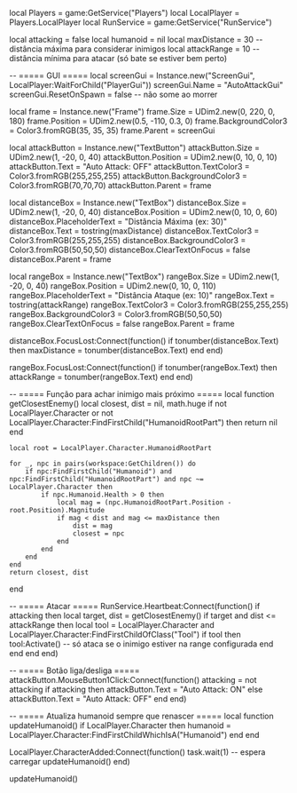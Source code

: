 
local Players = game:GetService("Players")
local LocalPlayer = Players.LocalPlayer
local RunService = game:GetService("RunService")

local attacking = false
local humanoid = nil
local maxDistance = 30   -- distância máxima para considerar inimigos
local attackRange = 10   -- distância mínima para atacar (só bate se estiver bem perto)

-- ===== GUI =====
local screenGui = Instance.new("ScreenGui", LocalPlayer:WaitForChild("PlayerGui"))
screenGui.Name = "AutoAttackGui"
screenGui.ResetOnSpawn = false -- não some ao morrer

local frame = Instance.new("Frame")
frame.Size = UDim2.new(0, 220, 0, 180)
frame.Position = UDim2.new(0.5, -110, 0.3, 0)
frame.BackgroundColor3 = Color3.fromRGB(35, 35, 35)
frame.Parent = screenGui

local attackButton = Instance.new("TextButton")
attackButton.Size = UDim2.new(1, -20, 0, 40)
attackButton.Position = UDim2.new(0, 10, 0, 10)
attackButton.Text = "Auto Attack: OFF"
attackButton.TextColor3 = Color3.fromRGB(255,255,255)
attackButton.BackgroundColor3 = Color3.fromRGB(70,70,70)
attackButton.Parent = frame

local distanceBox = Instance.new("TextBox")
distanceBox.Size = UDim2.new(1, -20, 0, 40)
distanceBox.Position = UDim2.new(0, 10, 0, 60)
distanceBox.PlaceholderText = "Distância Máxima (ex: 30)"
distanceBox.Text = tostring(maxDistance)
distanceBox.TextColor3 = Color3.fromRGB(255,255,255)
distanceBox.BackgroundColor3 = Color3.fromRGB(50,50,50)
distanceBox.ClearTextOnFocus = false
distanceBox.Parent = frame

local rangeBox = Instance.new("TextBox")
rangeBox.Size = UDim2.new(1, -20, 0, 40)
rangeBox.Position = UDim2.new(0, 10, 0, 110)
rangeBox.PlaceholderText = "Distância Ataque (ex: 10)"
rangeBox.Text = tostring(attackRange)
rangeBox.TextColor3 = Color3.fromRGB(255,255,255)
rangeBox.BackgroundColor3 = Color3.fromRGB(50,50,50)
rangeBox.ClearTextOnFocus = false
rangeBox.Parent = frame

distanceBox.FocusLost:Connect(function()
	if tonumber(distanceBox.Text) then
		maxDistance = tonumber(distanceBox.Text)
	end
end)

rangeBox.FocusLost:Connect(function()
	if tonumber(rangeBox.Text) then
		attackRange = tonumber(rangeBox.Text)
	end
end)

-- ===== Função para achar inimigo mais próximo =====
local function getClosestEnemy()
	local closest, dist = nil, math.huge
	if not LocalPlayer.Character or not LocalPlayer.Character:FindFirstChild("HumanoidRootPart") then return nil end

	local root = LocalPlayer.Character.HumanoidRootPart

	for _, npc in pairs(workspace:GetChildren()) do
		if npc:FindFirstChild("Humanoid") and npc:FindFirstChild("HumanoidRootPart") and npc ~= LocalPlayer.Character then
			if npc.Humanoid.Health > 0 then
				local mag = (npc.HumanoidRootPart.Position - root.Position).Magnitude
				if mag < dist and mag <= maxDistance then
					dist = mag
					closest = npc
				end
			end
		end
	end
	return closest, dist
end

-- ===== Atacar =====
RunService.Heartbeat:Connect(function()
	if attacking then
		local target, dist = getClosestEnemy()
		if target and dist <= attackRange then
			local tool = LocalPlayer.Character and LocalPlayer.Character:FindFirstChildOfClass("Tool")
			if tool then
				tool:Activate() -- só ataca se o inimigo estiver na range configurada
			end
		end
	end
end)

-- ===== Botão liga/desliga =====
attackButton.MouseButton1Click:Connect(function()
	attacking = not attacking
	if attacking then
		attackButton.Text = "Auto Attack: ON"
	else
		attackButton.Text = "Auto Attack: OFF"
	end
end)

-- ===== Atualiza humanoid sempre que renascer =====
local function updateHumanoid()
	if LocalPlayer.Character then
		humanoid = LocalPlayer.Character:FindFirstChildWhichIsA("Humanoid")
	end
end

LocalPlayer.CharacterAdded:Connect(function()
	task.wait(1) -- espera carregar
	updateHumanoid()
end)

updateHumanoid()

